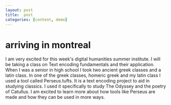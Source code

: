 ```yaml
---
layout: post
title:  post
categories: [content, demo]
---
```

# arriving in montreal
I am very excited for this week's digital humanities summer institute. 
I will be taking a class on Text encoding fundamentals and their application. 
When I was a senior in high school I took two ancient greek classes and a latin class. 
In one of the greek classes, homeric greek and my latin class I used a tool called Perseus.tufts. 
It is a text encoding project to aid in studying classics. I used it specifically to study The Odyssey and the poetry of Catullus. 
I am excited to learn more about how tools like Perseus are made and how they can be used in more ways. 

    
